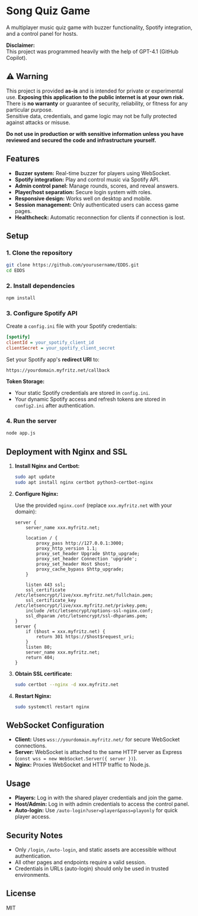 # Song Quiz Game

A multiplayer music quiz game with buzzer functionality, Spotify integration, and a control panel for hosts.

**Disclaimer:**  
This project was programmed heavily with the help of GPT-4.1 (GitHub Copilot).

## ⚠️ Warning

This project is provided **as-is** and is intended for private or experimental use. 
**Exposing this application to the public internet is at your own risk.**  
There is **no warranty** or guarantee of security, reliability, or fitness for any particular purpose.  
Sensitive data, credentials, and game logic may not be fully protected against attacks or misuse.

**Do not use in production or with sensitive information unless you have reviewed and secured the code and infrastructure yourself.**

## Features

- **Buzzer system:** Real-time buzzer for players using WebSocket.
- **Spotify integration:** Play and control music via Spotify API.
- **Admin control panel:** Manage rounds, scores, and reveal answers.
- **Player/host separation:** Secure login system with roles.
- **Responsive design:** Works well on desktop and mobile.
- **Session management:** Only authenticated users can access game pages.
- **Healthcheck:** Automatic reconnection for clients if connection is lost.

## Setup

### 1. Clone the repository

```bash
git clone https://github.com/yourusername/EDDS.git
cd EDDS
```

### 2. Install dependencies

```bash
npm install
```

### 3. Configure Spotify API

Create a `config.ini` file with your Spotify credentials:

```ini
[spotify]
clientId = your_spotify_client_id
clientSecret = your_spotify_client_secret
```

Set your Spotify app's **redirect URI** to:

```
https://yourdomain.myfritz.net/callback
```

**Token Storage:**  
- Your static Spotify credentials are stored in `config.ini`.
- Your dynamic Spotify access and refresh tokens are stored in `config2.ini` after authentication.

### 4. Run the server

```bash
node app.js
```

## Deployment with Nginx and SSL 

1. **Install Nginx and Certbot:**

   ```bash
   sudo apt update
   sudo apt install nginx certbot python3-certbot-nginx
   ```

2. **Configure Nginx:**

   Use the provided `nginx.conf` (replace `xxx.myfritz.net` with your domain):

   ```nginx
   server {
       server_name xxx.myfritz.net;

       location / {
           proxy_pass http://127.0.0.1:3000;
           proxy_http_version 1.1;
           proxy_set_header Upgrade $http_upgrade;
           proxy_set_header Connection 'upgrade';
           proxy_set_header Host $host;
           proxy_cache_bypass $http_upgrade;
       }

       listen 443 ssl;
       ssl_certificate /etc/letsencrypt/live/xxx.myfritz.net/fullchain.pem;
       ssl_certificate_key /etc/letsencrypt/live/xxx.myfritz.net/privkey.pem;
       include /etc/letsencrypt/options-ssl-nginx.conf;
       ssl_dhparam /etc/letsencrypt/ssl-dhparams.pem;
   }
   server {
       if ($host = xxx.myfritz.net) {
           return 301 https://$host$request_uri;
       }
       listen 80;
       server_name xxx.myfritz.net;
       return 404;
   }
   ```

3. **Obtain SSL certificate:**

   ```bash
   sudo certbot --nginx -d xxx.myfritz.net
   ```

4. **Restart Nginx:**

   ```bash
   sudo systemctl restart nginx
   ```

## WebSocket Configuration

- **Client:** Uses `wss://yourdomain.myfritz.net/` for secure WebSocket connections.
- **Server:** WebSocket is attached to the same HTTP server as Express (`const wss = new WebSocket.Server({ server })`).
- **Nginx:** Proxies WebSocket and HTTP traffic to Node.js.

## Usage

- **Players:** Log in with the shared player credentials and join the game.
- **Host/Admin:** Log in with admin credentials to access the control panel.
- **Auto-login:** Use `/auto-login?user=player&pass=playonly` for quick player access.

## Security Notes

- Only `/login`, `/auto-login`, and static assets are accessible without authentication.
- All other pages and endpoints require a valid session.
- Credentials in URLs (auto-login) should only be used in trusted environments.

## License

MIT
